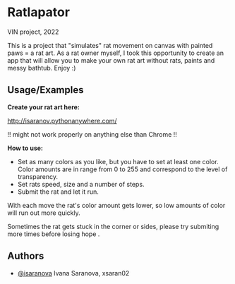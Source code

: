 
# Ratlapator

VIN project, 2022

This is a project that "simulates" rat movement on canvas with painted paws = a rat art.
As a rat owner myself, I took this opportunity to create an app that will allow you to
make your own rat art without rats, paints and messy bathtub. Enjoy :)



## Usage/Examples

**Create your rat art here:**

http://isaranov.pythonanywhere.com/

!! might not work properly on anything else than Chrome !!


**How to use:**

- Set as many colors as you like, but you have to set at least one color. Color amounts are in range from 0 to 255 and correspond to the level of transparency.
- Set rats speed, size and a number of steps.
- Submit the rat and let it run.

With each move the rat's color amount gets lower, so low amounts of color
will run out more quickly. 

Sometimes the rat gets stuck in the corner or sides, please try submiting more times before
losing hope .


## Authors

- [@isaranova](https://www.github.com/isaranova) Ivana Saranova, xsaran02

